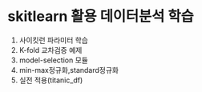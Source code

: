 # skitlearn 활용 데이터분석 학습
1. 사이킷런 파라미터 학습
2. K-fold 교차검증 예제
3. model-selection 모듈
4. min-max정규화,standard정규화
5. 실전 적용(titanic_df)
